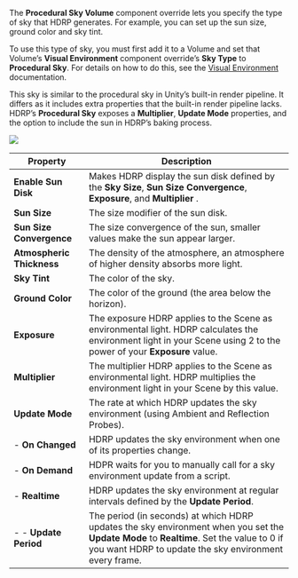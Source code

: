 The **Procedural Sky Volume** component override lets you specify the type of sky that HDRP generates. For example, you can set up the sun size, ground color and sky tint.  

To use this type of sky, you must first add it to a Volume and set that Volume’s **Visual Environment** component override’s **Sky Type** to **Procedural Sky**. For details on how to do this, see the [Visual Environment](https://github.com/Unity-Technologies/ScriptableRenderPipeline/wiki/HDRP-Visual-Environment) documentation.

This sky is similar to the procedural sky in Unity’s built-in render pipeline. It differs as it includes extra properties that the built-in render pipeline lacks. HDRP’s **Procedural Sky** exposes a **Multiplier**, **Update Mode** properties, and the option to include the sun in HDRP’s baking process.

![](https://github.com/Unity-Technologies/ScriptableRenderPipeline/wiki/Pages/HDRP/Images/SceneSettingsProceduralSky1.png)

| Property                  | Description                                                  |
| ------------------------- | ------------------------------------------------------------ |
| **Enable Sun Disk**       | Makes HDRP display the sun disk defined by the **Sky Size**, **Sun Size Convergence**, **Exposure**, and **Multiplier** . |
| **Sun Size**              | The size modifier of the sun disk.                      |
| **Sun Size Convergence**  | The size convergence of the sun, smaller values make the sun appear larger. |
| **Atmospheric Thickness** | The density of the atmosphere, an atmosphere of higher density absorbs more light. |
| **Sky Tint**              | The color of the sky.                                   |
| **Ground Color**          | The color of the ground (the area below the horizon).   |
| **Exposure**              | The exposure HDRP applies to the Scene as environmental light. HDRP calculates the environment light in your Scene using 2 to the power of your **Exposure** value. |
| **Multiplier**            | The multiplier HDRP applies to the Scene as environmental light. HDRP multiplies the environment light in your Scene by this value. |
| **Update Mode**           | The rate at which HDRP updates the sky environment (using Ambient and Reflection Probes). |
| - **On Changed**          | HDRP updates the sky environment when one of its properties change. |
| - **On Demand**           | HDPR waits for you to manually call for a sky environment update from a script. |
| - **Realtime**            | HDRP updates the sky environment at regular intervals defined by the **Update Period**. |
| - - **Update Period**     | The period (in seconds) at which HDRP updates the sky environment when you set the **Update Mode** to **Realtime**. Set the value to 0 if you want HDRP to update the sky environment every frame. |